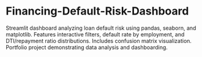 # Financing-Default-Risk-Dashboard
Streamlit dashboard analyzing loan default risk using pandas, seaborn, and matplotlib. Features interactive filters, default rate by employment, and DTI/repayment ratio distributions. Includes confusion matrix visualization. Portfolio project demonstrating data analysis and dashboarding.
